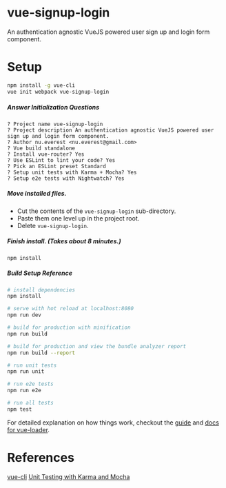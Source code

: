 # vue-signup-login
An authentication agnostic VueJS powered user sign up and login form component.
 
 
# Setup
``` bash
npm install -g vue-cli       
vue init webpack vue-signup-login
```

##### Answer Initialization Questions
```
? Project name vue-signup-login
? Project description An authentication agnostic VueJS powered user sign up and login form component.
? Author nu.everest <nu.everest@gmail.com>
? Vue build standalone
? Install vue-router? Yes
? Use ESLint to lint your code? Yes
? Pick an ESLint preset Standard
? Setup unit tests with Karma + Mocha? Yes
? Setup e2e tests with Nightwatch? Yes
```

##### Move installed files.

- Cut the contents of the `vue-signup-login` sub-directory.
- Paste them one level up in the project root.
- Delete `vue-signup-login`.

##### Finish install. (Takes about 8 minutes.)
```
npm install
```

##### Build Setup Reference
``` bash
# install dependencies
npm install

# serve with hot reload at localhost:8080
npm run dev

# build for production with minification
npm run build

# build for production and view the bundle analyzer report
npm run build --report

# run unit tests
npm run unit

# run e2e tests
npm run e2e

# run all tests
npm test
```

For detailed explanation on how things work, checkout the [guide](http://vuejs-templates.github.io/webpack/) and [docs for vue-loader](http://vuejs.github.io/vue-loader).
 
# References
[vue-cli](https://github.com/vuejs/vue-cli)
[Unit Testing with Karma and Mocha](https://alligator.io/vuejs/unit-testing-karma-mocha/?utm_campaign=Revue%20newsletter&utm_medium=Newsletter&utm_source=revue)

